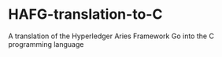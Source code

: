 # HAFG-translation-to-C
A translation of the Hyperledger Aries Framework Go into the C programming language
